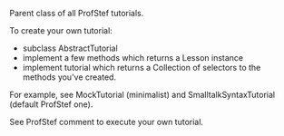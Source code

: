 Parent class of all ProfStef tutorials.

To create your own tutorial:
- subclass AbstractTutorial
- implement a few methods which returns a Lesson instance
- implement tutorial which returns a Collection of selectors to the methods you've created.

For example, see MockTutorial (minimalist) and SmalltalkSyntaxTutorial (default ProfStef one).

See ProfStef comment to execute your own tutorial.